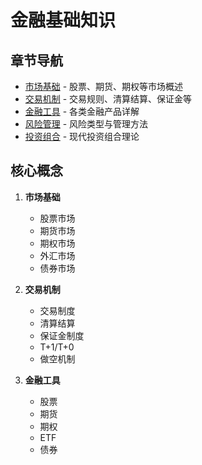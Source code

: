 # 金融基础知识

## 章节导航

- [市场基础](market.md) - 股票、期货、期权等市场概述
- [交易机制](trading.md) - 交易规则、清算结算、保证金等
- [金融工具](instruments.md) - 各类金融产品详解
- [风险管理](risk.md) - 风险类型与管理方法
- [投资组合](portfolio.md) - 现代投资组合理论

## 核心概念

1. **市场基础**
   - 股票市场
   - 期货市场
   - 期权市场
   - 外汇市场
   - 债券市场

2. **交易机制**
   - 交易制度
   - 清算结算
   - 保证金制度
   - T+1/T+0
   - 做空机制

3. **金融工具**
   - 股票
   - 期货
   - 期权
   - ETF
   - 债券
